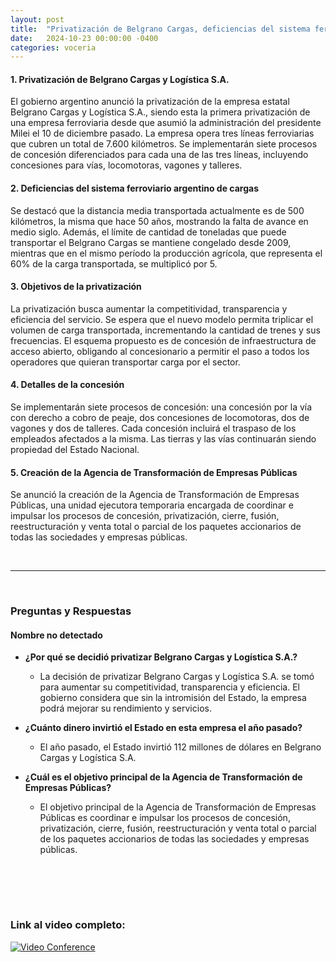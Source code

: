 ```yaml
---
layout: post
title:  "Privatización de Belgrano Cargas, deficiencias del sistema ferroviario y objetivos de la transformación"
date:   2024-10-23 00:00:00 -0400
categories: voceria
---
```



    
#### 1. Privatización de Belgrano Cargas y Logística S.A.
El gobierno argentino anunció la privatización de la empresa estatal Belgrano Cargas y Logística S.A., siendo esta la primera privatización de una empresa ferroviaria desde que asumió la administración del presidente Milei el 10 de diciembre pasado. La empresa opera tres líneas ferroviarias que cubren un total de 7.600 kilómetros. Se implementarán siete procesos de concesión diferenciados para cada una de las tres líneas, incluyendo concesiones para vías, locomotoras, vagones y talleres.

#### 2. Deficiencias del sistema ferroviario argentino de cargas
Se destacó que la distancia media transportada actualmente es de 500 kilómetros, la misma que hace 50 años, mostrando la falta de avance en medio siglo. Además, el límite de cantidad de toneladas que puede transportar el Belgrano Cargas se mantiene congelado desde 2009, mientras que en el mismo período la producción agrícola, que representa el 60% de la carga transportada, se multiplicó por 5.

#### 3. Objetivos de la privatización
La privatización busca aumentar la competitividad, transparencia y eficiencia del servicio. Se espera que el nuevo modelo permita triplicar el volumen de carga transportada, incrementando la cantidad de trenes y sus frecuencias. El esquema propuesto es de concesión de infraestructura de acceso abierto, obligando al concesionario a permitir el paso a todos los operadores que quieran transportar carga por el sector.

#### 4. Detalles de la concesión
Se implementarán siete procesos de concesión: una concesión por la vía con derecho a cobro de peaje, dos concesiones de locomotoras, dos de vagones y dos de talleres. Cada concesión incluirá el traspaso de los empleados afectados a la misma. Las tierras y las vías continuarán siendo propiedad del Estado Nacional.

#### 5. Creación de la Agencia de Transformación de Empresas Públicas
Se anunció la creación de la Agencia de Transformación de Empresas Públicas, una unidad ejecutora temporaria encargada de coordinar e impulsar los procesos de concesión, privatización, cierre, fusión, reestructuración y venta total o parcial de los paquetes accionarios de todas las sociedades y empresas públicas.

    
<br/>

---

<br/>

### Preguntas y Respuestas


    
#### Nombre no detectado 

* **¿Por qué se decidió privatizar Belgrano Cargas y Logística S.A.?**
  - La decisión de privatizar Belgrano Cargas y Logística S.A. se tomó para aumentar su competitividad, transparencia y eficiencia. El gobierno considera que sin la intromisión del Estado, la empresa podrá mejorar su rendimiento y servicios.

* **¿Cuánto dinero invirtió el Estado en esta empresa el año pasado?**
  - El año pasado, el Estado invirtió 112 millones de dólares en Belgrano Cargas y Logística S.A.

* **¿Cuál es el objetivo principal de la Agencia de Transformación de Empresas Públicas?**
  - El objetivo principal de la Agencia de Transformación de Empresas Públicas es coordinar e impulsar los procesos de concesión, privatización, cierre, fusión, reestructuración y venta total o parcial de los paquetes accionarios de todas las sociedades y empresas públicas.


    <br/>
<br/>
<br/>

### Link al video completo:
[![Video Conference](https://img.youtube.com/vi/gHsovFFb-DE/0.jpg)](https://www.youtube.com/watch?v=gHsovFFb-DE)

    
